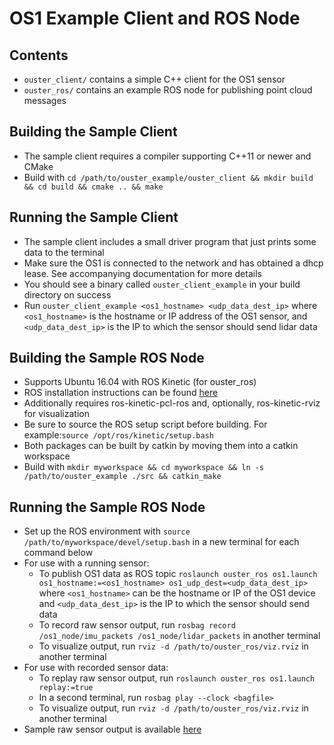 # OS1 Example Client and ROS Node

## Contents
* `ouster_client/` contains a simple C++ client for the OS1 sensor
* `ouster_ros/` contains an example ROS node for publishing point cloud messages

## Building the Sample Client
* The sample client requires a compiler supporting C++11 or newer and CMake
* Build with `cd /path/to/ouster_example/ouster_client && mkdir build && cd build && cmake .. && make`

## Running the Sample Client
* The sample client includes a small driver program that just prints some data to the terminal
* Make sure the OS1 is connected to the network and has obtained a dhcp lease. See accompanying documentation for more details
* You should see a binary called `ouster_client_example` in your build directory on success
* Run `ouster_client_example <os1_hostname> <udp_data_dest_ip>` where `<os1_hostname>` is the hostname or IP address of the OS1 sensor, and `<udp_data_dest_ip>` is the IP to which the sensor should send lidar data

## Building the Sample ROS Node
* Supports Ubuntu 16.04 with ROS Kinetic (for ouster_ros)
* ROS installation instructions can be found [here](http://wiki.ros.org/kinetic/Installation/Ubuntu)
* Additionally requires ros-kinetic-pcl-ros and, optionally, ros-kinetic-rviz for visualization
* Be sure to source the ROS setup script before building. For example:`source /opt/ros/kinetic/setup.bash`
* Both packages can be built by catkin by moving them into a catkin workspace
* Build with `mkdir myworkspace && cd myworkspace && ln -s /path/to/ouster_example ./src && catkin_make`

## Running the Sample ROS Node
* Set up the ROS environment with `source /path/to/myworkspace/devel/setup.bash` in a new terminal for each command below
* For use with a running sensor:
  - To publish OS1 data as ROS topic `roslaunch ouster_ros os1.launch os1_hostname:=<os1_hostname> os1_udp_dest=<udp_data_dest_ip>` where `<os1_hostname>` can be the hostname or IP of the OS1 device and `<udp_data_dest_ip>` is the IP to which the sensor should send data
  - To record raw sensor output, run `rosbag record /os1_node/imu_packets /os1_node/lidar_packets` in another terminal
  - To visualize output, run `rviz -d /path/to/ouster_ros/viz.rviz` in another terminal
* For use with recorded sensor data:
  - To replay raw sensor output, run `roslaunch ouster_ros os1.launch replay:=true`
  - In a second terminal, run `rosbag play --clock <bagfile>`
  - To visualize output, run `rviz -d /path/to/ouster_ros/viz.rviz` in another terminal
* Sample raw sensor output is available [here](https://data.ouster.io/ouster-os1-100sec.bag)

